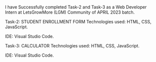 I have Successfully completed Task-2 and Task-3 as a Web Developer Intern at LetsGrowMore (LGM) Community of APRIL 2023 batch.

Task-2: STUDENT ENROLLMENT FORM
Technologies used: HTML, CSS, JavaScript.

IDE: Visual Studio Code.

Task-3: CALCULATOR
Technologies used: HTML, CSS, JavaScript.

IDE: Visual Studio Code.
